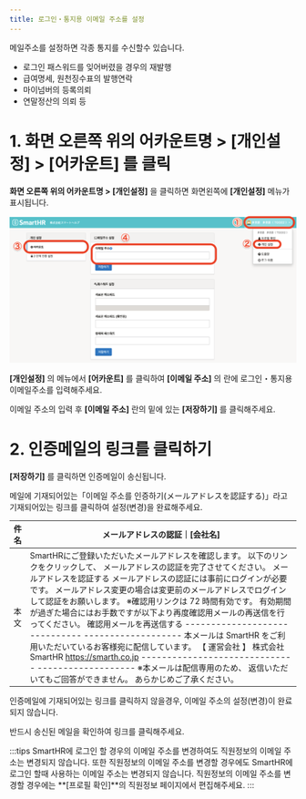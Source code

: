 ```yaml
---
title: 로그인・통지용 이메일 주소를 설정
---
```

메일주소를 설정하면 각종 통지를 수신할수 있습니다.

- 로그인 패스워드를 잊어버렸을 경우의 재발행
- 급여명세, 원천징수표의 발행연락
- 마이넘버의 등록의뢰
- 연말정산의 의뢰 등

# 1\. 화면 오른쪽 위의 어카운트명 > \[개인설정\] > \[어카운트\] 를 클릭

**화면 오른쪽 위의 어카운트명 > \[개인설정\]** 을 클릭하면 화면왼쪽에 **\[개인설정\]** 메뉴가 표시됩니다.

![](./mceclip2-2.png)

**\[개인설정\]** 의 메뉴에서 **\[어카운트\]** 를 클릭하여 **\[이메일 주소\]** 의 란에 로그인・통지용 이메일주소를 입력해주세요.

이메일 주소의 입력 후 **\[이메일 주소\]** 란의 밑에 있는 **\[저장하기\]** 를 클릭해주세요.

# 2\. 인증메일의 링크를 클릭하기

**\[저장하기\]** 를 클릭하면 인증메일이 송신됩니다.

메일에 기재되어있는「이메일 주소를 인증하기(メールアドレスを認証する)」라고 기재되어있는 링크를 클릭하여 설정(변경)을 완료해주세요.

| 件名 | メールアドレスの認証｜**\[会社名\]** |
| --- | --- |
| 本文 |   SmartHRにご登録いただいたメールアドレスを確認します。  以下のリンクをクリックして、 メールアドレスの認証を完了させてください。 メールアドレスを認証する メールアドレスの認証には事前にログインが必要です。 メールアドレス変更の場合は変更前のメールアドレスでログインして認証をお願いします。  ※確認用リンクは 72 時間有効です。 有効期間が過ぎた場合にはお手数ですが以下より再度確認用メールの再送信を行ってください。 確認用メールを再送信する  \------------------------------ \-------------------  本メールは SmartHR をご利用いただいているお客様宛に配信しています。 【 運営会社 】 株式会社SmartHR https://smarth.co.jp \------------------------------ \-------------------  ※本メールは配信専用のため、 返信いただいてもご回答ができません。 あらかじめご了承ください。   |

인증메일에 기재되어있는 링크를 클릭하지 않을경우, 이메일 주소의 설정(변경)이 완료되지 않습니다.

반드시 송신된 메일을 확인하여 링크를 클릭해주세요.

:::tips
SmartHR에 로그인 할 경우의 이메일 주소를 변경하여도 직원정보의 이메일 주소는 변경되지 않습니다.
또한 직원정보의 이메일 주소를 변경할 경우에도 SmartHR에 로그인 할때 사용하는 이메일 주소는 변경되지 않습니다.
직원정보의 이메일 주소를 변경할 경우에는 **\[프로필 확인\]**의 직원정보 페이지에서 편집해주세요.
:::
